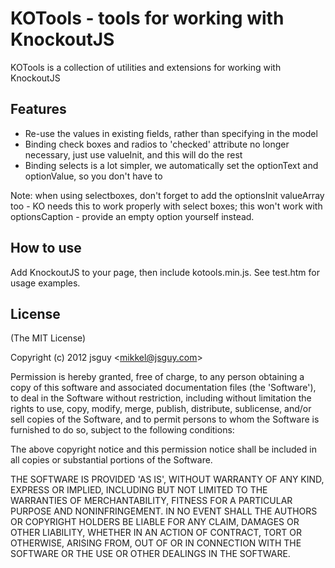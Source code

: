 # KOTools - tools for working with KnockoutJS
 
KOTools is a collection of utilities and extensions for working with KnockoutJS

## Features

* Re-use the values in existing fields, rather than specifying in the model
* Binding check boxes and radios to 'checked' attribute no longer necessary, just use valueInit, and this will do the rest
* Binding selects is a lot simpler, we automatically set the optionText and optionValue, so you don't have to

Note: when using selectboxes, don't forget to add the optionsInit valueArray too - KO needs this to work properly with select boxes; this won't work with optionsCaption - provide an empty option yourself instead.

## How to use

Add KnockoutJS to your page, then include kotools.min.js. See test.htm for usage examples.

## License

(The MIT License)

Copyright (c) 2012 jsguy &lt;mikkel@jsguy.com&gt;

Permission is hereby granted, free of charge, to any person obtaining
a copy of this software and associated documentation files (the
'Software'), to deal in the Software without restriction, including
without limitation the rights to use, copy, modify, merge, publish,
distribute, sublicense, and/or sell copies of the Software, and to
permit persons to whom the Software is furnished to do so, subject to
the following conditions:

The above copyright notice and this permission notice shall be
included in all copies or substantial portions of the Software.

THE SOFTWARE IS PROVIDED 'AS IS', WITHOUT WARRANTY OF ANY KIND,
EXPRESS OR IMPLIED, INCLUDING BUT NOT LIMITED TO THE WARRANTIES OF
MERCHANTABILITY, FITNESS FOR A PARTICULAR PURPOSE AND NONINFRINGEMENT.
IN NO EVENT SHALL THE AUTHORS OR COPYRIGHT HOLDERS BE LIABLE FOR ANY
CLAIM, DAMAGES OR OTHER LIABILITY, WHETHER IN AN ACTION OF CONTRACT,
TORT OR OTHERWISE, ARISING FROM, OUT OF OR IN CONNECTION WITH THE
SOFTWARE OR THE USE OR OTHER DEALINGS IN THE SOFTWARE.